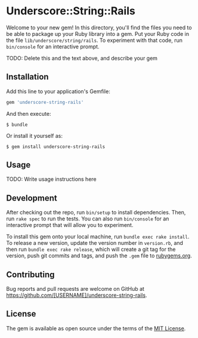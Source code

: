 # Underscore::String::Rails

Welcome to your new gem! In this directory, you'll find the files you need to be able to package up your Ruby library into a gem. Put your Ruby code in the file `lib/underscore/string/rails`. To experiment with that code, run `bin/console` for an interactive prompt.

TODO: Delete this and the text above, and describe your gem

## Installation

Add this line to your application's Gemfile:

```ruby
gem 'underscore-string-rails'
```

And then execute:

    $ bundle

Or install it yourself as:

    $ gem install underscore-string-rails

## Usage

TODO: Write usage instructions here

## Development

After checking out the repo, run `bin/setup` to install dependencies. Then, run `rake spec` to run the tests. You can also run `bin/console` for an interactive prompt that will allow you to experiment.

To install this gem onto your local machine, run `bundle exec rake install`. To release a new version, update the version number in `version.rb`, and then run `bundle exec rake release`, which will create a git tag for the version, push git commits and tags, and push the `.gem` file to [rubygems.org](https://rubygems.org).

## Contributing

Bug reports and pull requests are welcome on GitHub at https://github.com/[USERNAME]/underscore-string-rails.

## License

The gem is available as open source under the terms of the [MIT License](https://opensource.org/licenses/MIT).
